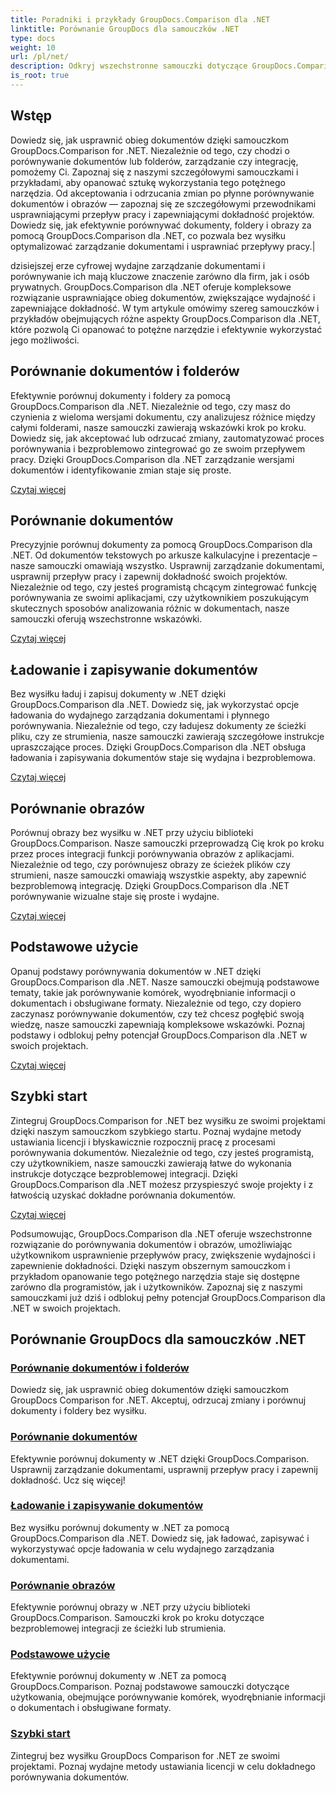 ```yaml
---
title: Poradniki i przykłady GroupDocs.Comparison dla .NET
linktitle: Porównanie GroupDocs dla samouczków .NET
type: docs
weight: 10
url: /pl/net/
description: Odkryj wszechstronne samouczki dotyczące GroupDocs.Comparison dla .NET, ułatwiające wydajne porównywanie dokumentów i folderów, zarządzanie nimi i bezproblemową integrację.
is_root: true
---
```

## Wstęp

Dowiedz się, jak usprawnić obieg dokumentów dzięki samouczkom GroupDocs.Comparison for .NET. Niezależnie od tego, czy chodzi o porównywanie dokumentów lub folderów, zarządzanie czy integrację, pomożemy Ci. Zapoznaj się z naszymi szczegółowymi samouczkami i przykładami, aby opanować sztukę wykorzystania tego potężnego narzędzia. Od akceptowania i odrzucania zmian po płynne porównywanie dokumentów i obrazów — zapoznaj się ze szczegółowymi przewodnikami usprawniającymi przepływ pracy i zapewniającymi dokładność projektów. Dowiedz się, jak efektywnie porównywać dokumenty, foldery i obrazy za pomocą GroupDocs.Comparison dla .NET, co pozwala bez wysiłku optymalizować zarządzanie dokumentami i usprawniać przepływy pracy.|

dzisiejszej erze cyfrowej wydajne zarządzanie dokumentami i porównywanie ich mają kluczowe znaczenie zarówno dla firm, jak i osób prywatnych. GroupDocs.Comparison dla .NET oferuje kompleksowe rozwiązanie usprawniające obieg dokumentów, zwiększające wydajność i zapewniające dokładność. W tym artykule omówimy szereg samouczków i przykładów obejmujących różne aspekty GroupDocs.Comparison dla .NET, które pozwolą Ci opanować to potężne narzędzie i efektywnie wykorzystać jego możliwości.

## Porównanie dokumentów i folderów

Efektywnie porównuj dokumenty i foldery za pomocą GroupDocs.Comparison dla .NET. Niezależnie od tego, czy masz do czynienia z wieloma wersjami dokumentu, czy analizujesz różnice między całymi folderami, nasze samouczki zawierają wskazówki krok po kroku. Dowiedz się, jak akceptować lub odrzucać zmiany, zautomatyzować proces porównywania i bezproblemowo zintegrować go ze swoim przepływem pracy. Dzięki GroupDocs.Comparison dla .NET zarządzanie wersjami dokumentów i identyfikowanie zmian staje się proste.

[Czytaj więcej](./documents-and-folder-comparison/)

## Porównanie dokumentów

Precyzyjnie porównuj dokumenty za pomocą GroupDocs.Comparison dla .NET. Od dokumentów tekstowych po arkusze kalkulacyjne i prezentacje – nasze samouczki omawiają wszystko. Usprawnij zarządzanie dokumentami, usprawnij przepływ pracy i zapewnij dokładność swoich projektów. Niezależnie od tego, czy jesteś programistą chcącym zintegrować funkcję porównywania ze swoimi aplikacjami, czy użytkownikiem poszukującym skutecznych sposobów analizowania różnic w dokumentach, nasze samouczki oferują wszechstronne wskazówki.

[Czytaj więcej](./document-comparison/)

## Ładowanie i zapisywanie dokumentów

Bez wysiłku ładuj i zapisuj dokumenty w .NET dzięki GroupDocs.Comparison dla .NET. Dowiedz się, jak wykorzystać opcje ładowania do wydajnego zarządzania dokumentami i płynnego porównywania. Niezależnie od tego, czy ładujesz dokumenty ze ścieżki pliku, czy ze strumienia, nasze samouczki zawierają szczegółowe instrukcje upraszczające proces. Dzięki GroupDocs.Comparison dla .NET obsługa ładowania i zapisywania dokumentów staje się wydajna i bezproblemowa.

[Czytaj więcej](./loading-and-saving-documents/)

## Porównanie obrazów

Porównuj obrazy bez wysiłku w .NET przy użyciu biblioteki GroupDocs.Comparison. Nasze samouczki przeprowadzą Cię krok po kroku przez proces integracji funkcji porównywania obrazów z aplikacjami. Niezależnie od tego, czy porównujesz obrazy ze ścieżek plików czy strumieni, nasze samouczki omawiają wszystkie aspekty, aby zapewnić bezproblemową integrację. Dzięki GroupDocs.Comparison dla .NET porównywanie wizualne staje się proste i wydajne.

[Czytaj więcej](./image-comparison/)

## Podstawowe użycie 

Opanuj podstawy porównywania dokumentów w .NET dzięki GroupDocs.Comparison dla .NET. Nasze samouczki obejmują podstawowe tematy, takie jak porównywanie komórek, wyodrębnianie informacji o dokumentach i obsługiwane formaty. Niezależnie od tego, czy dopiero zaczynasz porównywanie dokumentów, czy też chcesz pogłębić swoją wiedzę, nasze samouczki zapewniają kompleksowe wskazówki. Poznaj podstawy i odblokuj pełny potencjał GroupDocs.Comparison dla .NET w swoich projektach.

[Czytaj więcej](./basic-usage/)

## Szybki start 

Zintegruj GroupDocs.Comparison for .NET bez wysiłku ze swoimi projektami dzięki naszym samouczkom szybkiego startu. Poznaj wydajne metody ustawiania licencji i błyskawicznie rozpocznij pracę z procesami porównywania dokumentów. Niezależnie od tego, czy jesteś programistą, czy użytkownikiem, nasze samouczki zawierają łatwe do wykonania instrukcje dotyczące bezproblemowej integracji. Dzięki GroupDocs.Comparison dla .NET możesz przyspieszyć swoje projekty i z łatwością uzyskać dokładne porównania dokumentów.

[Czytaj więcej](./quick-start/)

Podsumowując, GroupDocs.Comparison dla .NET oferuje wszechstronne rozwiązanie do porównywania dokumentów i obrazów, umożliwiając użytkownikom usprawnienie przepływów pracy, zwiększenie wydajności i zapewnienie dokładności. Dzięki naszym obszernym samouczkom i przykładom opanowanie tego potężnego narzędzia staje się dostępne zarówno dla programistów, jak i użytkowników. Zapoznaj się z naszymi samouczkami już dziś i odblokuj pełny potencjał GroupDocs.Comparison dla .NET w swoich projektach.
## Porównanie GroupDocs dla samouczków .NET 
### [Porównanie dokumentów i folderów](./documents-and-folder-comparison/)
Dowiedz się, jak usprawnić obieg dokumentów dzięki samouczkom GroupDocs Comparison for .NET. Akceptuj, odrzucaj zmiany i porównuj dokumenty i foldery bez wysiłku.
### [Porównanie dokumentów](./document-comparison/)
Efektywnie porównuj dokumenty w .NET dzięki GroupDocs.Comparison. Usprawnij zarządzanie dokumentami, usprawnij przepływ pracy i zapewnij dokładność. Ucz się więcej!
### [Ładowanie i zapisywanie dokumentów](./loading-and-saving-documents/)
Bez wysiłku porównuj dokumenty w .NET za pomocą GroupDocs.Comparison dla .NET. Dowiedz się, jak ładować, zapisywać i wykorzystywać opcje ładowania w celu wydajnego zarządzania dokumentami.
### [Porównanie obrazów](./image-comparison/)
Efektywnie porównuj obrazy w .NET przy użyciu biblioteki GroupDocs.Comparison. Samouczki krok po kroku dotyczące bezproblemowej integracji ze ścieżki lub strumienia.
### [Podstawowe użycie](./basic-usage/)
Efektywnie porównuj dokumenty w .NET za pomocą GroupDocs.Comparison. Poznaj podstawowe samouczki dotyczące użytkowania, obejmujące porównywanie komórek, wyodrębnianie informacji o dokumentach i obsługiwane formaty.
### [Szybki start](./quick-start/)
Zintegruj bez wysiłku GroupDocs Comparison for .NET ze swoimi projektami. Poznaj wydajne metody ustawiania licencji w celu dokładnego porównywania dokumentów.
